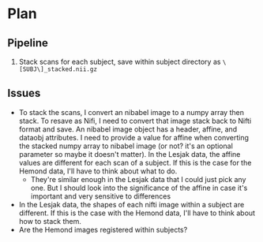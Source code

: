 # Plan

## Pipeline

1. Stack scans for each subject, save within subject directory as `\[SUBJ\]_stacked.nii.gz`

## Issues

- To stack the scans, I convert an nibabel image to a numpy array then stack. To resave as Nifi, I need to convert that image stack back to Nifti format and save. An nibabel image object has a header, affine, and dataobj attributes. I need to provide a value for affine when converting the stacked numpy array to nibabel image (or not? it's an optional parameter so maybe it doesn't matter). In the Lesjak data, the affine values are different for each scan of a subject. If this is the case for the Hemond data, I'll have to think about what to do.
    - They're similar enough in the Lesjak data that I could just pick any one. But I should look into the significance of the affine in case it's important and very sensitive to differences
- In the Lesjak data, the shapes of each nifti image within a subject are different. If this is the case with the Hemond data, I'll have to think about how to stack them. 
- Are the Hemond images registered within subjects?